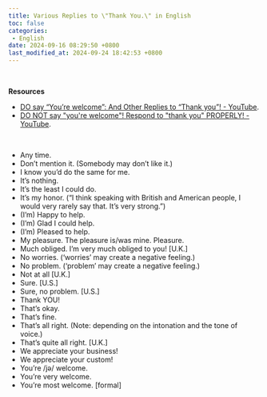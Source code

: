 ```yaml
---
title: Various Replies to \"Thank You.\" in English
toc: false
categories:
 - English
date: 2024-09-16 08:29:50 +0800
last_modified_at: 2024-09-24 18:42:53 +0800
---
```


<br>

<div class="notice--primary" markdown="1">

**Resources**

- [DO say “You’re welcome”: And Other Replies to “Thank you”! - YouTube](https://www.youtube.com/watch?v=q2ZBgqd3cOg).
- [DO NOT say "you're welcome"! Respond to "thank you" PROPERLY! - YouTube](https://www.youtube.com/watch?v=F99JNqsfxlQ&t=97s).

</div>

<br>

- Any time.
- Don’t mention it. (Somebody may don’t like it.)
- I know you’d do the same for me.
- It’s nothing.
- It’s the least I could do.
- It’s my honor. (“I think speaking with British and American people, I would very rarely say that. It’s very strong.”)
- (I’m) Happy to help.
- (I’m) Glad I could help.
- (I’m) Pleased to help.
- My pleasure. The pleasure is/was mine. Pleasure.
- Much obliged. I’m very much obliged to you! \[U.K.\]
- No worries. (‘worries’ may create a negative feeling.)
- No problem. (‘problem’ may create a negative feeling.)
- Not at all \[U.K.\]
- Sure. \[U.S.\]
- Sure, no problem. \[U.S.\]
- Thank YOU!
- That’s okay.
- That’s fine.
- That’s all right. (Note: depending on the intonation and the tone of voice.)
- That’s quite all right. \[U.K.\]
- We appreciate your business!
- We appreciate your custom!
- You’re /jə/ welcome.
- You’re very welcome.
- You’re most welcome. \[formal\]
